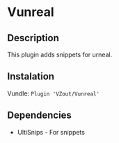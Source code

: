 # Vunreal

## Description
This plugin adds snippets for urneal.

## Instalation
Vundle: 
`Plugin 'VZout/Vunreal'`

## Dependencies
* UltiSnips - For snippets
